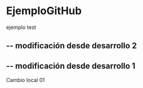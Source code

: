 # EjemploGitHub
ejemplo test

--
modificación desde desarrollo 2
--

--
modificación desde desarrollo 1
--

Cambio local 01